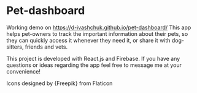 # Pet-dashboard

Working demo on https://d-ivashchuk.github.io/pet-dashboard/
This app helps pet-owners to track the important information about their pets, so they can quickly access it whenever they need it, or share it with dog-sitters, friends and vets.

This project is developed with React.js and Firebase. If you have any questions or ideas regarding the app feel free to message me at your convenience!

Icons designed by {Freepik} from Flaticon

